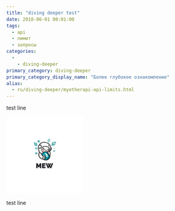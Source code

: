 ```yaml
---
title: "diving deeper test"
date: 2018-06-01 00:01:00
tags:
  - api
  - лимит
  - запросы
categories:
  - 
    - diving-deeper
primary_category: diving-deeper
primary_category_display_name: "Более глубокое ознакомление"
alias:
  - ru/diving-deeper/myetherapi-api-limits.html
---
```


test line

<img src="/images/posts/mewconnect/meww3.jpg" width="40%" />

test line
